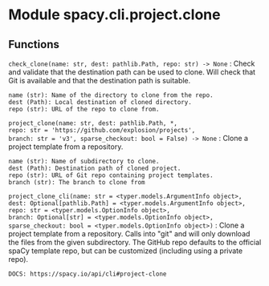 Module spacy.cli.project.clone
==============================

Functions
---------

    
`check_clone(name: str, dest: pathlib.Path, repo: str) ‑> None`
:   Check and validate that the destination path can be used to clone. Will
    check that Git is available and that the destination path is suitable.
    
    name (str): Name of the directory to clone from the repo.
    dest (Path): Local destination of cloned directory.
    repo (str): URL of the repo to clone from.

    
`project_clone(name: str, dest: pathlib.Path, *, repo: str = 'https://github.com/explosion/projects', branch: str = 'v3', sparse_checkout: bool = False) ‑> None`
:   Clone a project template from a repository.
    
    name (str): Name of subdirectory to clone.
    dest (Path): Destination path of cloned project.
    repo (str): URL of Git repo containing project templates.
    branch (str): The branch to clone from

    
`project_clone_cli(name: str = <typer.models.ArgumentInfo object>, dest: Optional[pathlib.Path] = <typer.models.ArgumentInfo object>, repo: str = <typer.models.OptionInfo object>, branch: Optional[str] = <typer.models.OptionInfo object>, sparse_checkout: bool = <typer.models.OptionInfo object>)`
:   Clone a project template from a repository. Calls into "git" and will
    only download the files from the given subdirectory. The GitHub repo
    defaults to the official spaCy template repo, but can be customized
    (including using a private repo).
    
    DOCS: https://spacy.io/api/cli#project-clone